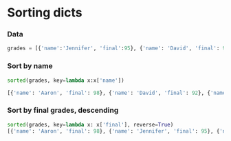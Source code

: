
# Sorting dicts 

### Data
```python
grades = [{'name':'Jennifer', 'final':95}, {'name': 'David', 'final': 92}, {'name': 'Aaron', 'final': 98}]
```

### Sort by name
```python
sorted(grades, key=lambda x:x['name'])

[{'name': 'Aaron', 'final': 98}, {'name': 'David', 'final': 92}, {'name': 'Jennifer', 'final': 95}]
```

### Sort by final grades, descending
```python
sorted(grades, key=lambda x: x['final'], reverse=True)
[{'name': 'Aaron', 'final': 98}, {'name': 'Jennifer', 'final': 95}, {'name': 'David', 'final': 92}]
```
